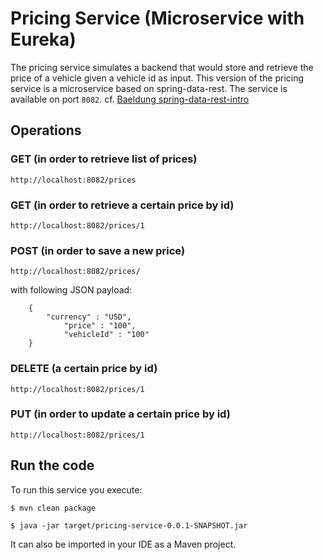 # Pricing Service (Microservice with Eureka)

The pricing service simulates a backend that would store and retrieve the price of a vehicle given a vehicle id as input.
This version of the pricing service is a microservice based on spring-data-rest.
The service is available on port `8082`. 
cf. [Baeldung spring-data-rest-intro](https://www.baeldung.com/spring-data-rest-intro)

## Operations

### GET (in order to retrieve list of prices)
```
http://localhost:8082/prices
```
### GET (in order to retrieve a certain price by id)
```
http://localhost:8082/prices/1
``` 
### POST (in order to save a new price) 
```
http://localhost:8082/prices/
``` 
with following JSON payload:
```
    {
        "currency" : "USD",
            "price" : "100",
            "vehicleId" : "100"
    }
```

### DELETE (a certain price by id)
```
http://localhost:8082/prices/1
```

### PUT (in order to update a certain price by id)
```
http://localhost:8082/prices/1
```

## Run the code

To run this service you execute:

```
$ mvn clean package
```

```
$ java -jar target/pricing-service-0.0.1-SNAPSHOT.jar
```

It can also be imported in your IDE as a Maven project.